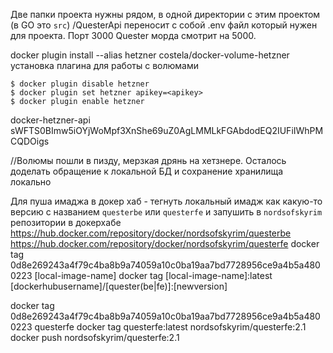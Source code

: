 Две папки проекта нужны рядом, в одной директории с этим проектом (в GO это `src`)
/QuesterApi переносит с собой .env файл который нужен для проекта. Порт 3000
Quester морда смотрит на 5000.

docker plugin install --alias hetzner costela/docker-volume-hetzner установка плагина для работы с волюмами

```
$ docker plugin disable hetzner
$ docker plugin set hetzner apikey=<apikey>
$ docker plugin enable hetzner
```
docker-hetzner-api sWFTS0BImw5iOYjWoMpf3XnShe69uZ0AgLMMLkFGAbdodEQ2IUFiIWhPMCQDOigs

//Волюмы пошли в пизду, мерзкая дрянь на хетзнере. Осталось доделать обращение к локальной БД и сохранение хранилища локально

Для пуша имаджа в докер хаб - тегнуть локальный имадж как какую-то версию с названием `questerbe` или `questerfe` и запушить в `nordsofskyrim` репозитории в докерхабе
https://hub.docker.com/repository/docker/nordsofskyrim/questerbe
https://hub.docker.com/repository/docker/nordsofskyrim/questerfe
docker tag 0d8e269243a4f79c4ba8b9a74059a10c0ba19aa7bd7728956ce9a4b5a4800223 [local-image-name]
docker tag [local-image-name]:latest [dockerhubusername]/[quester(be|fe)]:[newversion]

docker tag 0d8e269243a4f79c4ba8b9a74059a10c0ba19aa7bd7728956ce9a4b5a4800223 questerfe
docker tag questerfe:latest nordsofskyrim/questerfe:2.1 
docker push nordsofskyrim/questerfe:2.1